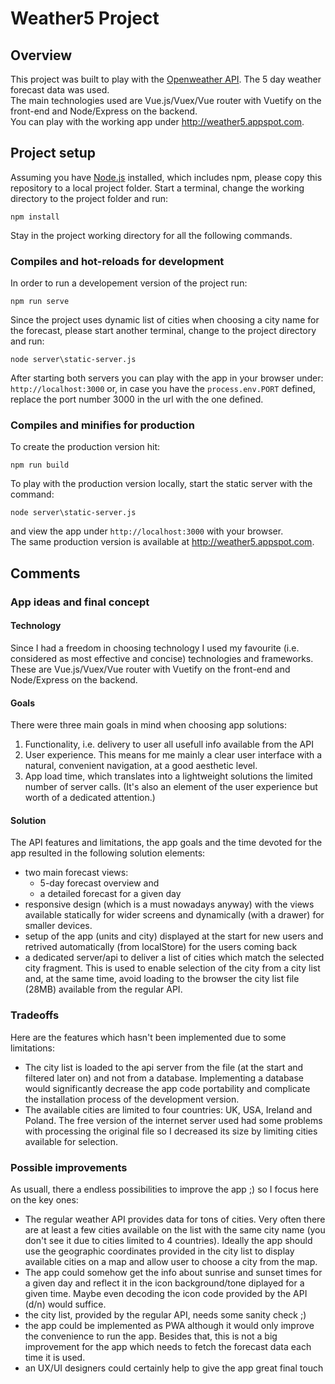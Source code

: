 # Weather5 Project

## Overview
This project was built to play with the [Openweather API](https://openweathermap.org/forecast5). The 5 day weather forecast data was used.   
The main technologies used are Vue.js/Vuex/Vue router with Vuetify on the front-end and Node/Express on the backend.   
You can play with the working app under <http://weather5.appspot.com>.

## Project setup
Assuming you have [Node.js](https://nodejs.org/en/) installed, which includes npm, please copy this repository to a local project folder. Start a terminal, change the working directory to the project folder and run:
```
npm install
```
Stay in the project working directory for all the following commands.

### Compiles and hot-reloads for development
In order to run a developement version of the project run:
```
npm run serve
```
Since the project uses dynamic list of cities when choosing a city name for the forecast, please start another terminal, change to the project directory and run:
```
node server\static-server.js
```
After starting both servers you can play with the app in your browser under: `http://localhost:3000` or, in case you have the `process.env.PORT` defined, replace the port number 3000 in the url with the one defined.

### Compiles and minifies for production
To create the production version hit:
```
npm run build
```
To play with the production version locally, start the static server with the command:
```
node server\static-server.js
```
and view the app under `http://localhost:3000` with your browser.   
The same production version is available at <http://weather5.appspot.com>.

## Comments

### App ideas and final concept

#### Technology
Since I had a freedom in choosing technology I used my favourite (i.e. considered as most effective and concise) technologies and frameworks. These are Vue.js/Vuex/Vue router with Vuetify on the front-end and Node/Express on the backend.

#### Goals
There were three main goals in mind when choosing app solutions:
1. Functionality, i.e. delivery to user all usefull info available from the API
2. User experience. This means for me mainly a clear user interface with a natural, convenient navigation, at a good aesthetic level.
3. App load time, which translates into a lightweight solutions the limited number of server calls. (It's also an element of the user experience but worth of a dedicated attention.)
 
#### Solution
The API features and limitations, the app goals and the time devoted for the app resulted in the following solution elements:
- two main forecast views:
    - 5-day forecast overview and
    - a detailed forecast for a given day
- responsive design (which is a must nowadays anyway) with the views available statically for wider screens and dynamically (with a drawer) for smaller devices.
- setup of the app (units and city) displayed at the start for new users and retrived automatically (from localStore) for the users coming back
- a dedicated server/api to deliver a list of cities which match the selected city fragment. This is used to enable selection of the city from a city list and, at the same time, avoid loading to the browser the city list file (28MB) available from the regular API.

### Tradeoffs
Here are the features which hasn't been implemented due to some limitations:
- The city list is loaded to the api server from the file (at the start and filtered later on) and not from a database. Implementing a database would significantly decrease the app code portability and complicate the installation process of the development version.
- The available cities are limited to four countries: UK, USA, Ireland and Poland. The free version of the internet server used had some problems with processing the original file so I decreased its size by limiting cities available for selection.

### Possible improvements
As usuall, there a endless possibilities to improve the app ;) so I focus here on the key ones:
- The regular weather API provides data for tons of cities. Very often there are at least a few cities available on the list with the same city name (you don't see it due to cities limited to 4 countries). Ideally the app should use the geographic coordinates provided in the city list to display available cities on a map and allow user to choose a city from the map.
- The app could somehow get the info about sunrise and sunset times for a given day and reflect it in the icon background/tone diplayed for a given time. Maybe even decoding the icon code provided by the API (d/n) would suffice.
- the city list, provided by the regular API, needs some sanity check ;)
- the app could be implemented as PWA although it would only improve the convenience to run the app. Besides that, this is not a big improvement for the app which needs to fetch the forecast data each time it is used.
- an UX/UI designers could certainly help to give the app great final touch

